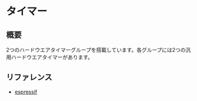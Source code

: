 # タイマー

## 概要

2つのハードウエアタイマーグループを搭載しています。各グループには2つの汎用ハードウエアタイマーがあります。

## リファレンス
- [espressif](https://docs.espressif.com/projects/esp-idf/en/latest/api-reference/peripherals/timer.html)
